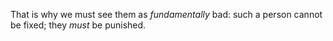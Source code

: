 
[^genocide]: Note that genocides generally start with dehumanization. The Nazis referred to Jews as 'vermin' and during the genocide in Rwanda, Tutsis were referred to as 'cockroaches.'

That is why we must see them as _fundamentally_ bad: such a person cannot be fixed; they _must_ be punished.